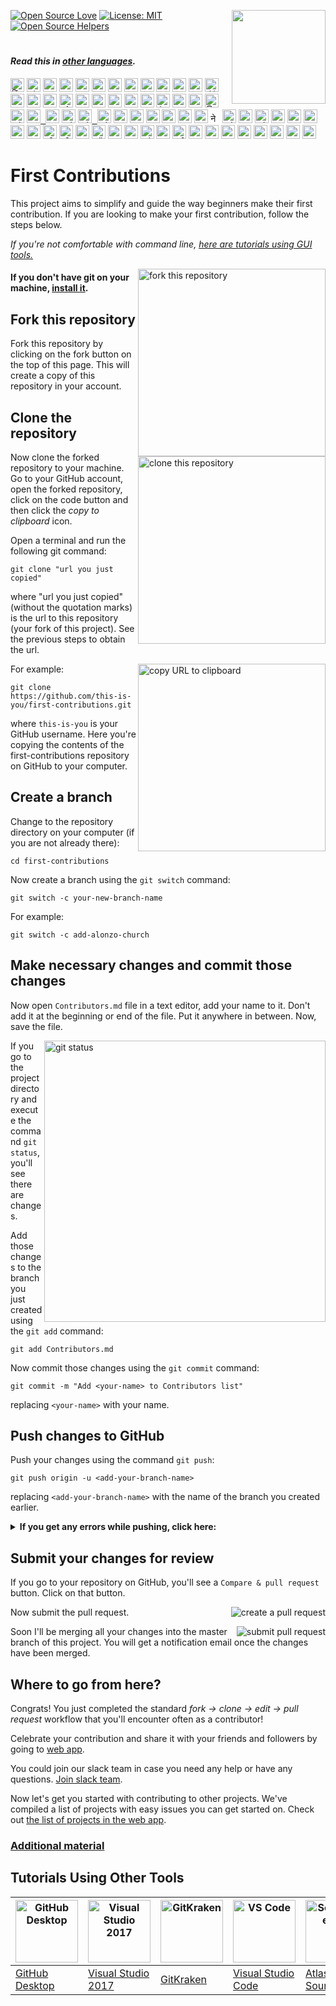 [![Open Source Love](https://firstcontributions.github.io/open-source-badges/badges/open-source-v1/open-source.svg)](https://github.com/firstcontributions/open-source-badges)
[<img align="right" width="150" src="https://firstcontributions.github.io/assets/Readme/join-slack-team.png">](https://join.slack.com/t/firstcontributors/shared_invite/zt-vchl8cde-S0KstI_jyCcGEEj7rSTQiA)
[![License: MIT](https://img.shields.io/badge/License-MIT-green.svg)](https://opensource.org/licenses/MIT)
[![Open Source Helpers](https://www.codetriage.com/roshanjossey/first-contributions/badges/users.svg)](https://www.codetriage.com/roshanjossey/first-contributions)
# 

#### _Read this in [other languages](translations/Translations.md)._

<kbd>[<img title="हिंदी/ગુજરાતી/मराठी/മലയാളം/ಕನ್ನಡ/తెలుగు/छत्तीसगढ़ी/বাংলা/தமிழ்" alt="हिंदी/ગુજરાતી/मराठी/മലയാളം/ಕನ್ನಡ/తెలుగు/छत्तीसगढ़ी/বাংলা/தமிழ்" src="https://cdn.staticaly.com/gh/hjnilsson/country-flags/master/svg/in.svg" width="22">](translations/Translations.md)</kbd>
<kbd>[<img title="Shqip" alt="Shqip" src="https://cdn.staticaly.com/gh/hjnilsson/country-flags/master/svg/al.svg" width="22">](translations/README.al.md)</kbd>
<kbd>[<img title="Uzbek" alt="Uzbek language" src="https://cdn.staticaly.com/gh/hjnilsson/country-flags/master/svg/uz.svg" width="22">](translations/README.uz.md)</kbd>
<kbd>[<img title="Azərbaycan dili" alt="Azərbaycan dili" src="https://cdn.statically.io/flags/az.svg" width="22">](translations/README.aze.md)</kbd>
<kbd>[<img title="বাংলা" alt="বাংলা" src="https://cdn.staticaly.com/gh/hjnilsson/country-flags/master/svg/bd.svg" width="22">](translations/README.bn.md)</kbd>
<kbd>[<img title="Bulgarian" alt="Bulgarian" src="https://cdn.staticaly.com/gh/hjnilsson/country-flags/master/svg/bg.svg" width="22">](translations/README.bg.md)</kbd>
<kbd>[<img title="Português" alt="Português" src="https://cdn.staticaly.com/gh/hjnilsson/country-flags/master/svg/br.svg" width="22">](translations/README.pt_br.md)</kbd>
<kbd>[<img title="Català" alt="Català" src="https://firstcontributions.github.io/assets/Readme/catalan1.png" width="22">](translations/README.ca.md)</kbd>
<kbd>[<img title="中文 (Simplified)" alt="中文 (Simplified)" src="https://cdn.staticaly.com/gh/hjnilsson/country-flags/master/svg/cn.svg" width="22">](translations/README.chs.md)</kbd>
<kbd>[<img title="Czech" alt="Czech" src="https://cdn.staticaly.com/gh/hjnilsson/country-flags/master/svg/cz.svg" width="22">](translations/README.cs.md)</kbd>
<kbd>[<img title="Deutsch" alt="Deutsch" src="https://cdn.staticaly.com/gh/hjnilsson/country-flags/master/svg/de.svg" width="22">](translations/README.de.md)</kbd>
<kbd>[<img title="Dansk" alt="Dansk" src="https://cdn.staticaly.com/gh/hjnilsson/country-flags/master/svg/dk.svg" width="22">](translations/README.da.md)</kbd>
<kbd>[<img title="العربية" alt="العربية" src="https://cdn.staticaly.com/gh/hjnilsson/country-flags/master/svg/eg.svg" width="22">](translations/README.eg.md)</kbd>
<kbd>[<img title="Española" alt="Española" src="https://cdn.staticaly.com/gh/hjnilsson/country-flags/master/svg/es.svg" width="22">](translations/README.es.md)</kbd>
<kbd>[<img title="Française" alt="Française" src="https://cdn.staticaly.com/gh/hjnilsson/country-flags/master/svg/fr.svg" width="22">](translations/README.fr.md)</kbd>
<kbd>[<img title="Galego" alt="Galego" src="https://upload.wikimedia.org/wikipedia/commons/thumb/6/64/Flag_of_Galicia.svg/1200px-Flag_of_Galicia.svg.png" width="22">](translations/README.gl.md)</kbd>
<kbd>[<img title="Ελληνικά" alt="Ελληνικά" src="https://cdn.staticaly.com/gh/hjnilsson/country-flags/master/svg/gr.svg" width="22">](translations/README.gr.md)</kbd>
<kbd>[<img title="ქართული" alt="ქართული" src="https://cdn.staticaly.com/gh/hjnilsson/country-flags/master/svg/ge.svg" width="22">](translations/README.ge.md)</kbd>
<kbd>[<img title="Magyar" alt="Magyar" src="https://cdn.staticaly.com/gh/hjnilsson/country-flags/master/svg/hu.svg" width="22">](translations/README.hu.md)</kbd>
<kbd>[<img title="Bahasa Indonesia" alt="Bahasa Indonesia" src="https://cdn.staticaly.com/gh/hjnilsson/country-flags/master/svg/id.svg" width="22">](translations/README.id.md)</kbd>
<kbd>[<img title="עִברִית" alt="עִברִית" src="https://cdn.staticaly.com/gh/hjnilsson/country-flags/master/svg/il.svg" width="22">](translations/README.hb.md)</kbd>
<kbd>[<img title="தமிழ்" alt="தமிழ்" src="https://cdn.staticaly.com/gh/hjnilsson/country-flags/master/svg/lk.svg" width="22">](translations/README.ta.md)</kbd>
<kbd>[<img title="فارسی" alt="فارسی" src="https://cdn.staticaly.com/gh/hjnilsson/country-flags/master/svg/ir.svg" width="22">](translations/README.fa.md)</kbd>
<kbd>[<img title="Italiano" alt="Italiano" src="https://cdn.staticaly.com/gh/hjnilsson/country-flags/master/svg/it.svg" width="22">](translations/README.it.md)</kbd>
<kbd>[<img title="日本語" alt="日本語" src="https://cdn.staticaly.com/gh/hjnilsson/country-flags/master/svg/jp.svg" width="22">](translations/README.ja.md)</kbd>
<kbd>[<img title="සිංහල" alt="සිංහල" src="https://cdn.staticaly.com/gh/hjnilsson/country-flags/master/svg/lk.svg" width="22">](translations/README.si.md)</kbd>
<kbd>[<img title="Kiswahili (Kenya)" alt="Kiswahili (Kenya)" src="https://cdn.staticaly.com/gh/hjnilsson/country-flags/master/svg/ke.svg" width="22">](translations/README.kws.md)</kbd>
<kbd>[<img title="한국어" alt="한국어" src="https://cdn.staticaly.com/gh/hjnilsson/country-flags/master/svg/kr.svg" width="22"> <img title="한국어" alt="한국어" src="https://cdn.staticaly.com/gh/hjnilsson/country-flags/master/svg/kp.svg" width="22">](translations/README.ko.md)</kbd>
<kbd>[<img title="Lietuvių kalba" alt="Lietuvių kalba" src="https://cdn.staticaly.com/gh/hjnilsson/country-flags/master/svg/lt.svg" width="22">](translations/README.lt.md)</kbd>
<kbd>[<img title="Limba Română" alt="Limba Română" src="https://cdn.staticaly.com/gh/hjnilsson/country-flags/master/svg/md.svg" width="22"> <img title="Limba Română" alt="Limba Română" src="https://cdn.staticaly.com/gh/hjnilsson/country-flags/master/svg/ro.svg" width="22">](translations/README.ro.md)</kbd>
<kbd>[<img title="မြန်မာ" alt="မြန်မာ" src="https://cdn.staticaly.com/gh/hjnilsson/country-flags/master/svg/mm.svg" width="22">](translations/README.mm_unicode.md)</kbd>
<kbd>[<img title="Македонски" alt="Македонски" src="https://cdn.staticaly.com/gh/hjnilsson/country-flags/master/svg/mk.svg" width="22">](translations/README.mk.md)</kbd>
<kbd>[<img title="Español de México" alt="Español de México" src="https://cdn.staticaly.com/gh/hjnilsson/country-flags/master/svg/mx.svg" width="22">](translations/README.mx.md)</kbd>
<kbd>[<img title="Bahasa Melayu / بهاس ملايو‎ / Malay" alt="Bahasa Melayu / بهاس ملايو‎ / Malay" src="https://cdn.staticaly.com/gh/hjnilsson/country-flags/master/svg/my.svg" width="22">](translations/README.my.md)</kbd>
<kbd>[<img title="Dutch" alt="Dutch" src="https://cdn.staticaly.com/gh/hjnilsson/country-flags/master/svg/nl.svg" width="22">](translations/README.nl.md)</kbd>
<kbd>[<img title="Norsk" alt="Norsk" src="https://cdn.staticaly.com/gh/hjnilsson/country-flags/master/svg/no.svg" width="22">](translations/README.no.md)</kbd>
<kbd>[<img title="नेपाली" alt="नेपाली" src="https://cdn.staticaly.com/gh/hjnilsson/country-flags/master/svg/np.svg" width="15">](translations/README.np.md)</kbd>
<kbd>[<img title="Wikang Filipino" alt="Wikang Filipino" src="https://cdn.staticaly.com/gh/hjnilsson/country-flags/master/svg/ph.svg" width="22">](translations/README.tl.md)</kbd>
<kbd>[<img title="English (Pirate)" alt="English (Pirate)" src="https://firstcontributions.github.io/assets/Readme/pirate.png" width="22">](translations/README.en-pirate.md)</kbd>
<kbd>[<img title="اُاردو" alt="اردو" src="https://cdn.staticaly.com/gh/hjnilsson/country-flags/master/svg/pk.svg" width="22">](translations/README.ur.md)</kbd>
<kbd>[<img title="Polski" alt="Polski" src="https://cdn.staticaly.com/gh/hjnilsson/country-flags/master/svg/pl.svg" width="22">](translations/README.pl.md)</kbd>
<kbd>[<img title="Português (Portugal)" alt="Português (Portugal)" src="https://cdn.staticaly.com/gh/hjnilsson/country-flags/master/svg/pt.svg" width="22">](translations/README.pt-pt.md)</kbd>
<kbd>[<img title="Русский язык" alt="Русский язык" src="https://cdn.staticaly.com/gh/hjnilsson/country-flags/master/svg/ru.svg" width="22">](translations/README.ru.md)</kbd>
<kbd>[<img title="عربى" alt="عربى" src="https://cdn.staticaly.com/gh/hjnilsson/country-flags/master/svg/sa.svg" width="22">](translations/README.ar.md)</kbd>
<kbd>[<img title="Svenska" alt="Svenska" src="https://cdn.staticaly.com/gh/hjnilsson/country-flags/master/svg/se.svg" width="22">](translations/README.se.md)</kbd>
<kbd>[<img title="Slovenčina" alt="Slovenčina" src="https://cdn.staticaly.com/gh/hjnilsson/country-flags/master/svg/sk.svg" width="22">](translations/README.slk.md)</kbd>
<kbd>[<img title="Slovenščina" alt="Slovenščina" src="https://cdn.staticaly.com/gh/hjnilsson/country-flags/master/svg/si.svg" width="22">](translations/README.sl.md)</kbd>
<kbd>[<img title="ภาษาไทย" alt="ภาษาไทย" src="https://cdn.staticaly.com/gh/hjnilsson/country-flags/master/svg/th.svg" width="22">](translations/README.th.md)</kbd>
<kbd>[<img title="Türkçe" alt="Türkçe" src="https://cdn.staticaly.com/gh/hjnilsson/country-flags/master/svg/tr.svg" width="22">](translations/README.tr.md)</kbd>
<kbd>[<img title="中文(Traditional)" alt="中文(Traditional)" src="https://cdn.staticaly.com/gh/hjnilsson/country-flags/master/svg/tw.svg" width="22">](translations/README.cht.md)</kbd>
<kbd>[<img title="Українська" alt="Українська" src="https://cdn.staticaly.com/gh/hjnilsson/country-flags/master/svg/ua.svg" width="22">](translations/README.ua.md)</kbd>
<kbd>[<img title="Tiếng Việt" alt="Tiếng Việt" src="https://cdn.staticaly.com/gh/hjnilsson/country-flags/master/svg/vn.svg" width="22">](translations/README.vn.md)</kbd>
<kbd>[<img title="Zulu (South Africa)" alt="Zulu (South Africa)" src="https://cdn.staticaly.com/gh/hjnilsson/country-flags/master/svg/za.svg" width="22">](translations/README.zul.md)</kbd>
<kbd>[<img title="Afrikaans (South Africa)" alt="Afrikaans (South Africa)" src="https://cdn.staticaly.com/gh/hjnilsson/country-flags/master/svg/za.svg" width="22">](translations/README.afk.md)</kbd>
<kbd>[<img title="Igbo (Nigeria)" alt="Igbo (Nigeria)" src="https://cdn.staticaly.com/gh/hjnilsson/country-flags/master/svg/ng.svg" width="22">](translations/README.igb.md)</kbd>
<kbd>[<img title="Yoruba (Nigeria)" alt="Yoruba (Nigeria)" src="https://cdn.staticaly.com/gh/hjnilsson/country-flags/master/svg/ng.svg" width="22">](translations/README.yor.md)</kbd>
<kbd>[<img title="Latvia" alt="Latvia" src="https://cdn.staticaly.com/gh/hjnilsson/country-flags/master/svg/lv.svg" width="22">](translations/README.lv.md)</kbd>
<kbd>[<img title="Suomeksi" alt="Suomeksi" src="https://cdn.staticaly.com/gh/hjnilsson/country-flags/master/svg/fi.svg" width="22">](translations/README.fi.md)</kbd>
<kbd>[<img title="Беларуская мова" alt="Беларуская мова" src="https://cdn.staticaly.com/gh/hjnilsson/country-flags/master/svg/by.svg" width="22">](translations/README.by.md)</kbd>
<kbd>[<img title="Српски" alt="Српски" src="https://cdn.staticaly.com/gh/hjnilsson/country-flags/master/svg/rs.svg" width="22">](translations/README.sr.md)</kbd>
<kbd>[<img title="Қазақша" alt="Қазақша" src="https://cdn.staticaly.com/gh/hjnilsson/country-flags/master/svg/kz.svg" width="22">](translations/README.kz.md)</kbd>
<kbd>[<img title="Bosanski" alt="Bosanski" src="https://cdn.staticaly.com/gh/hjnilsson/country-flags/master/svg/ba.svg" width="22">](translations/README.bih.md)</kbd>
# 

# First Contributions

This project aims to simplify and guide the way beginners make their first contribution. If you are looking to make your first contribution, follow the steps below.

_If you're not comfortable with command line, [here are tutorials using GUI tools.](#tutorials-using-other-tools)_

<img align="right" width="300" src="https://firstcontributions.github.io/assets/Readme/fork.png" alt="fork this repository" />

#### If you don't have git on your machine, [install it](https://help.github.com/articles/set-up-git/).

## Fork this repository

Fork this repository by clicking on the fork button on the top of this page.
This will create a copy of this repository in your account.

## Clone the repository

<img align="right" width="300" src="https://firstcontributions.github.io/assets/Readme/clone.png" alt="clone this repository" />

Now clone the forked repository to your machine. Go to your GitHub account, open the forked repository, click on the code button and then click the _copy to clipboard_ icon.

Open a terminal and run the following git command:

```
git clone "url you just copied"
```

where "url you just copied" (without the quotation marks) is the url to this repository (your fork of this project). See the previous steps to obtain the url.

<img align="right" width="300" src="https://firstcontributions.github.io/assets/Readme/copy-to-clipboard.png" alt="copy URL to clipboard" />

For example:

```
git clone https://github.com/this-is-you/first-contributions.git
```

where `this-is-you` is your GitHub username. Here you're copying the contents of the first-contributions repository on GitHub to your computer.

## Create a branch

Change to the repository directory on your computer (if you are not already there):

```
cd first-contributions
```

Now create a branch using the `git switch` command:

```
git switch -c your-new-branch-name
```

For example:

```
git switch -c add-alonzo-church
```

## Make necessary changes and commit those changes

Now open `Contributors.md` file in a text editor, add your name to it. Don't add it at the beginning or end of the file. Put it anywhere in between. Now, save the file.

<img align="right" width="450" src="https://firstcontributions.github.io/assets/Readme/git-status.png" alt="git status" />

If you go to the project directory and execute the command `git status`, you'll see there are changes.

Add those changes to the branch you just created using the `git add` command:

```
git add Contributors.md
```

Now commit those changes using the `git commit` command:

```
git commit -m "Add <your-name> to Contributors list"
```

replacing `<your-name>` with your name.

## Push changes to GitHub

Push your changes using the command `git push`:

```
git push origin -u <add-your-branch-name>
```

replacing `<add-your-branch-name>` with the name of the branch you created earlier.

<details>
<summary> <strong>If you get any errors while pushing, click here:</strong> </summary>

* ### Authentication Error
     <pre>remote: Support for password authentication was removed on August 13, 2021. Please use a personal access token instead.
  remote: Please see https://github.blog/2020-12-15-token-authentication-requirements-for-git-operations/ for more information.
  fatal: Authentication failed for 'https://github.com/<your-username>/first-contributions.git/'</pre>  
   Go to [GitHub's tutorial](https://docs.github.com/en/authentication/connecting-to-github-with-ssh/adding-a-new-ssh-key-to-your-github-account) on generating and configuring an SSH key to your account.

</details>

## Submit your changes for review

If you go to your repository on GitHub, you'll see a `Compare & pull request` button. Click on that button.

<img style="float: right;" src="https://firstcontributions.github.io/assets/Readme/compare-and-pull.png" alt="create a pull request" />

Now submit the pull request.

<img style="float: right;" src="https://firstcontributions.github.io/assets/Readme/submit-pull-request.png" alt="submit pull request" />

Soon I'll be merging all your changes into the master branch of this project. You will get a notification email once the changes have been merged.

## Where to go from here?

Congrats! You just completed the standard _fork -> clone -> edit -> pull request_ workflow that you'll encounter often as a contributor!

Celebrate your contribution and share it with your friends and followers by going to [web app](https://firstcontributions.github.io/#social-share).

You could join our slack team in case you need any help or have any questions. [Join slack team](https://join.slack.com/t/firstcontributors/shared_invite/zt-vchl8cde-S0KstI_jyCcGEEj7rSTQiA).

Now let's get you started with contributing to other projects. We've compiled a list of projects with easy issues you can get started on. Check out [the list of projects in the web app](https://firstcontributions.github.io/#project-list).

### [Additional material](additional-material/git_workflow_scenarios/additional-material.md)

## Tutorials Using Other Tools

| <a href="gui-tool-tutorials/github-desktop-tutorial.md"><img alt="GitHub Desktop" src="https://desktop.github.com/images/desktop-icon.svg" width="100"></a> | <a href="gui-tool-tutorials/github-windows-vs2017-tutorial.md"><img alt="Visual Studio 2017" src="https://upload.wikimedia.org/wikipedia/commons/c/cd/Visual_Studio_2017_Logo.svg" width="100"></a> | <a href="gui-tool-tutorials/gitkraken-tutorial.md"><img alt="GitKraken" src="https://firstcontributions.github.io/assets/gui-tool-tutorials/gitkraken-tutorial/gk-icon.png" width="100"></a> | <a href="gui-tool-tutorials/github-windows-vs-code-tutorial.md"><img alt="VS Code" src="https://upload.wikimedia.org/wikipedia/commons/2/2d/Visual_Studio_Code_1.18_icon.svg" width=100></a> | <a href="gui-tool-tutorials/sourcetree-macos-tutorial.md"><img alt="Sourcetree App" src="https://wac-cdn.atlassian.com/dam/jcr:81b15cde-be2e-4f4a-8af7-9436f4a1b431/Sourcetree-icon-blue.svg" width=100></a> | <a href="gui-tool-tutorials/github-windows-intellij-tutorial.md"><img alt="IntelliJ IDEA" src="https://upload.wikimedia.org/wikipedia/commons/thumb/9/9c/IntelliJ_IDEA_Icon.svg/512px-IntelliJ_IDEA_Icon.svg.png" width=100></a> |
| ----------------------------------------------------------------------------------------------------------------------------------------------------------- | --------------------------------------------------------------------------------------------------------------------------------------------------------------------------------------------------- | -------------------------------------------------------------------------------------------------------------------------------------------------------------------------------------------- | -------------------------------------------------------------------------------------------------------------------------------------------------------------------------------------------- | ------------------------------------------------------------------------------------------------------------------------------------------------------------------------------------------------------------ | -------------------------------------------------------------------------------------------------------------------------------------------------------------------------------------------------------------------------------- |
| [GitHub Desktop](gui-tool-tutorials/github-desktop-tutorial.md)                                                                                             | [Visual Studio 2017](gui-tool-tutorials/github-windows-vs2017-tutorial.md)                                                                                                                          | [GitKraken](gui-tool-tutorials/gitkraken-tutorial.md)                                                                                                                                        | [Visual Studio Code](gui-tool-tutorials/github-windows-vs-code-tutorial.md)                                                                                                                  | [Atlassian Sourcetree](gui-tool-tutorials/sourcetree-macos-tutorial.md)                                                                                                                                      | [IntelliJ IDEA](gui-tool-tutorials/github-windows-intellij-tutorial.md)                                                                                                                                                          |
